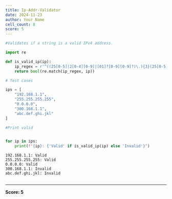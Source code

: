 ```yaml
---
title: Ip-Addr-Validator
date: 2024-11-23
author: Your Name
cell_count: 8
score: 5
---
```


```python
#Validates if a string is a valid IPv4 address.
```


```python
import re


```


```python
def is_valid_ip(ip):
    ip_regex = r'^((25[0-5]|2[0-4][0-9]|[01]?[0-9][0-9]?)\.){3}(25[0-5]|2[0-4][0-9]|[01]?[0-9][0-9]?)$'
    return bool(re.match(ip_regex, ip))


```


```python
# Test cases

```


```python
ips = [
    "192.168.1.1",
    "255.255.255.255",
    "0.0.0.0",
    "300.168.1.1",
    "abc.def.ghi.jkl"
]

```


```python
#Print valid 
```


```python

for ip in ips:
    print(f"{ip}: {'Valid' if is_valid_ip(ip) else 'Invalid'}")
```

    192.168.1.1: Valid
    255.255.255.255: Valid
    0.0.0.0: Valid
    300.168.1.1: Invalid
    abc.def.ghi.jkl: Invalid



```python

```


---
**Score: 5**
